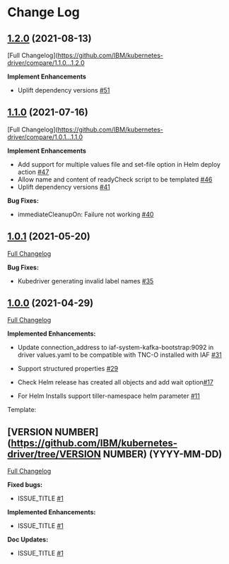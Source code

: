 # Change Log

## [1.2.0](https://github.com/IBM/kubernetes-driver/tree/1.2.0) (2021-08-13)
[Full Changelog](https://github.com/IBM/kubernetes-driver/compare/1.1.0...1.2.0

**Implement Enhancements**
- Uplift dependency versions [\#51](https://github.com/IBM/kubernetes-driver/issues/51)

## [1.1.0](https://github.com/IBM/kubernetes-driver/tree/1.1.0) (2021-07-16)
[Full Changelog](https://github.com/IBM/kubernetes-driver/compare/1.0.1...1.1.0

**Implement Enhancements**
- Add support for multiple values file and set-file option in Helm deploy action [\#47](https://github.com/IBM/kubernetes-driver/issues/47)
- Allow name and content of readyCheck script to be templated [\#46](https://github.com/IBM/kubernetes-driver/issues/46)
- Uplift dependency versions [\#41](https://github.com/IBM/kubernetes-driver/issues/41)

**Bug Fixes:**

- immediateCleanupOn: Failure not working  [\#40](https://github.com/IBM/kubernetes-driver/issues/40)

## [1.0.1](https://github.com/IBM/kubernetes-driver/tree/1.0.1) (2021-05-20)
[Full Changelog](https://github.com/IBM/kubernetes-driver/compare/1.0.0...1.0.1)

**Bug Fixes:**

- Kubedriver generating invalid label names [\#35](https://github.com/IBM/kubernetes-driver/issues/35)

## [1.0.0](https://github.com/IBM/kubernetes-driver/tree/1.0.0) (2021-04-29)
[Full Changelog](https://github.com/IBM/kubernetes-driver/compare/0.0.5...1.0.0)

**Implemented Enhancements:**

- Update connection_address to iaf-system-kafka-bootstrap:9092 in driver values.yaml to be compatible with TNC-O installed with IAF [\#31](https://github.com/IBM/kubernetes-driver/issues/31)

- Support structured properties [\#29](https://github.com/IBM/kubernetes-driver/issues/29)

- Check Helm release has created all objects and add wait option[\#17](https://github.com/IBM/kubernetes-driver/issues/17)

- For Helm Installs support tiller-namespace helm parameter [\#11](https://github.com/IBM/kubernetes-driver/issues/11)


Template:
## [VERSION NUMBER](https://github.com/IBM/kubernetes-driver/tree/VERSION NUMBER) (YYYY-MM-DD)
[Full Changelog](https://github.com/IBM/kubernetes-driver/compare/2.1.0)

**Fixed bugs:**
- ISSUE_TITLE [#1](https://github.com/IBM/kubernetes-driver/issues/1)

**Implemented Enhancements:**
- ISSUE_TITLE [#1](https://github.com/IBM/kubernetes-driver/issues/1)

**Doc Updates:**
- ISSUE_TITLE [#1](https://github.com/IBM/kubernetes-driver/issues/1)
